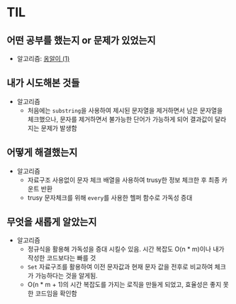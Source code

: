 # TIL 

## 어떤 공부를 했는지 or 문제가 있었는지
  - 알고리즘: [옹알이 (1)]([https://github.com/Tap-Kim/algorithm-history/blob/main/programmers/최빈값%20구하기.md](https://github.com/Tap-Kim/algorithm-history/blob/main/programmers/옹알이%20(1).md))

## 내가 시도해본 것들
  - 알고리즘
    - 처음에는 `substring`을 사용하여 제시된 문자열을 제거하면서 남은 문자열을 체크했으나, 문자를 제거하면서 불가능한 단어가 가능하게 되어 결과값이 달라지는 문제가 발생함

## 어떻게 해결했는지
  - 알고리즘
    - 자료구조 사용없이 문자 체크 배열을 사용하여 trusy한 정보 체크한 후 최종 카운트 반환
    - trusy 문자체크를 위해 `every`를 사용한 헬퍼 함수로 가독성 증대

## 무엇을 새롭게 알았는지
  - 알고리즘
    - 정규식을 활용해 가독성을 증대 시킬수 있음. 시간 복잡도 O(n * m)이나 내가 작성한 코드보다는 빠를 것
    - `Set` 자료구조를 활용하여 이전 문자값과 현재 문자 값을 전후로 비교하여 체크가 가능하다는 것을 알게됨. 
    - O(n * m + 1)의 시간 복잡도를 가지는 로직을 만들게 되었고, 효율성은 좋지 못한 코드임을 확인함
